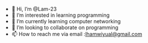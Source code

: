 - 👋 Hi, I’m @Lam-23
- 👀 I’m interested in learning programming 
- 🌱 I’m currently learning computer networking 
- 💞️ I’m looking to collaborate on programming 
- 📫 How to reach me via email :lhamwiyual@gmail.com 

<!---
Lam-23/Lam-23 is a ✨ special ✨ repository because its `README.md` (this file) appears on your GitHub profile.
You can click the Preview link to take a look at your changes.
--->
